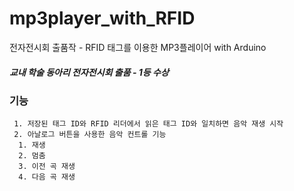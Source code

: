 # mp3player_with_RFID
전자전시회 출품작 - RFID 태그를 이용한 MP3플레이어 with Arduino
##### 교내 학술 동아리 전자전시회 출품 - 1등 수상

### 기능

```
 1. 저장된 태그 ID와 RFID 리더에서 읽은 태그 ID와 일치하면 음악 재생 시작
 2. 아날로그 버튼을 사용한 음악 컨트롤 기능
  1. 재생
  2. 멈춤
  3. 이전 곡 재생
  4. 다음 곡 재생
```
